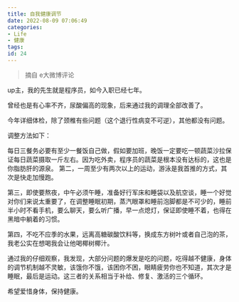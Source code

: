 ```yaml
---
title: 自我健康调节
date: 2022-08-09 07:06:49
categories:
- Life
- 健康
tags:
id: 24
---
```


> 摘自 e大微博评论

up主，我的先生就是程序员，如今入职已经七年。

曾经也是有心率不齐，尿酸偏高的现象，后来通过我的调理全部改善了。

今年详细体检，除了颈椎有些问题（这个退行性病变不可逆），其他都没有问题。

调整方法如下：

<!--more-->

每日三餐务必要有至少一餐饭自己做，假如要加班，晚饭一定要吃一顿蔬菜沙拉保证每日蔬菜摄取一斤左右。因为吃外卖，程序员的蔬菜是根本没有达标的，这也是你脂肪肝的源泉。
第二，一周至少有两次以上的运动，游泳是我首推的方式，其次是快走加慢跑。

第三，即使要熬夜，中午必须午睡，准备好行军床和睡袋以及航空谈，睡一个好觉对你们来说太重要了，在调整睡眠初期，蒸汽眼罩和睡前泡脚都是不可少的，睡前半小时不看手机，要么聊天，要么听广播，早一点熄灯，保证即使睡不着，也得在黑暗中躺着的习惯。

第四，不吃不应季的水果，远离高糖碳酸饮料等，换成东方树叶或者自己泡的茶，我老公实在想喝我会让他喝椰树椰汁。

通过我的仔细观察，我发现，大部分问题的爆发是吃的问题，吃得越不健康，身体的调节机制越不灵敏，该饿你不饿，该困你不困，眼睛疲劳你也不知道，其次才是睡眠，最后是运动。这三者的关系相当于补给、修复、激活的三个循环。

希望爱惜身体，保持健康。
